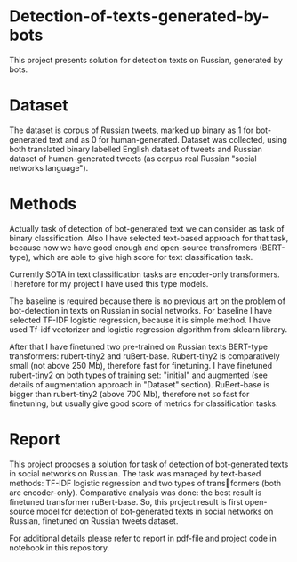 # Detection-of-texts-generated-by-bots

This project presents solution for detection texts on Russian, generated by bots.


# Dataset

The dataset is corpus of Russian tweets, marked up
binary as 1 for bot-generated text and as 0 for human-generated.
Dataset was collected, using both translated binary labelled English dataset of tweets and Russian dataset of human-generated
tweets (as corpus real Russian "social networks language").

# Methods

Actually task of detection of bot-generated text we can consider as task of binary
classification. Also I have selected text-based approach for that task, because
now we have good enough and open-source transfromers (BERT-type), which
are able to give high score for text classification task.

Currently SOTA in text classification tasks are encoder-only transformers.
Therefore for my project I have used this type models.

The baseline is required because there is no previous art on the problem
of bot-detection in texts on Russian in social networks. For baseline I have
selected TF-IDF logistic regression, because it is simple method. I have used
Tf-idf vectorizer and logistic regression algorithm from sklearn library.

After that I have finetuned two pre-trained on Russian texts BERT-type
transformers: rubert-tiny2 and ruBert-base.
Rubert-tiny2 is comparatively small (not above 250 Mb), therefore fast for
finetuning.
I have finetuned rubert-tiny2 on both types of training set: "initial" and
augmented (see details of augmentation approach in "Dataset" section).
RuBert-base is bigger than rubert-tiny2 (above 700 Mb), therefore not so
fast for finetuning, but usually give good score of metrics for classification
tasks.

# Report
This project proposes a solution for task of detection of bot-generated texts
in social networks on Russian. The task was managed by text-based methods: TF-IDF logistic regression and two types of transformers (both are encoder-only). Comparative analysis was done: the best result
is finetuned transformer ruBert-base.
So, this project result is first open-source model for detection of bot-generated
texts in social networks on Russian, finetuned on Russian tweets dataset.

For additional details please refer to report in pdf-file and project code in notebook in this repository.
